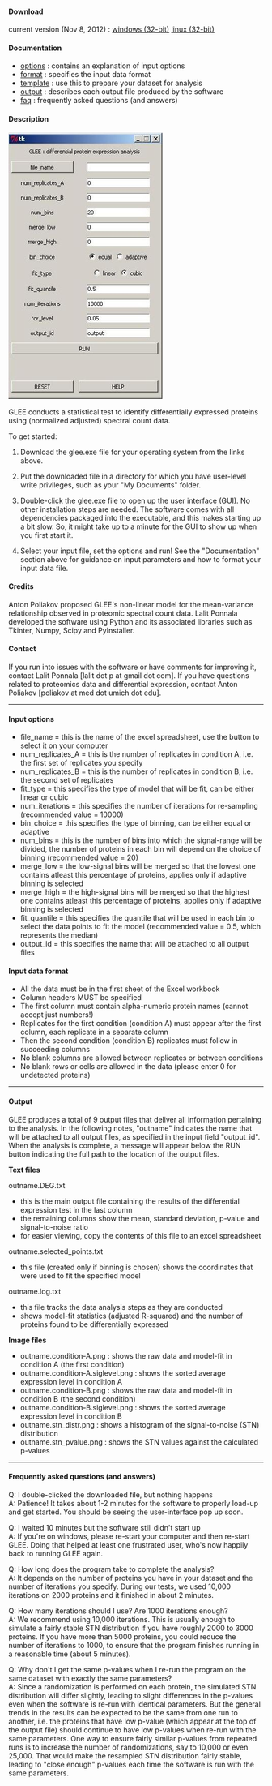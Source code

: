 #### Download

current version (Nov 8, 2012) : [windows (32-bit)](https://docs.google.com/open?id=0B8KLKywXy-wKbk9TLWdCOXMxV2c) [linux (32-bit)](https://docs.google.com/open?id=0B8KLKywXy-wKSDNoM1NrRXg4dzg)


#### Documentation

- [options](#options) : contains an explanation of input options
- [format](#format) : specifies the input data format
- [template](files/template.xls) : use this to prepare your dataset for analysis
- [output](#output) : describes each output file produced by the software
- [faq](#faq) : frequently asked questions (and answers)


#### Description


![ ](files/glee_gui.jpg)

GLEE conducts a statistical test to identify differentially expressed proteins using (normalized adjusted) spectral count data. 
 
To get started:

1. Download the glee.exe file for your operating system from the links above. 

2. Put the downloaded file in a directory for which you have user-level write privileges, such as your "My Documents" folder.

3. Double-click the glee.exe file to open up the user interface (GUI). No other installation steps are needed. The software comes with all dependencies packaged into the executable, and this makes starting up a bit slow. So, it might take up to a minute for the GUI to show up when you first start it. 

4. Select your input file, set the options and run!  See the "Documentation" section above for guidance on input parameters and how to format your input data file.


#### Credits

Anton Poliakov proposed GLEE's non-linear model for the mean-variance relationship observed in proteomic spectral count data. Lalit Ponnala developed the software using Python and its associated libraries such as Tkinter, Numpy, Scipy and PyInstaller.


#### Contact

If you run into issues with the software or have comments for improving it, contact Lalit Ponnala [lalit dot p at gmail dot com]. 
If you have questions related to proteomics data and differential expression, contact Anton Poliakov [poliakov at med dot umich dot edu]. 

<hr>

#### <a name="options"></a>Input options

- file_name = this is the name of the excel spreadsheet, use the button to select it on your computer
- num_replicates_A = this is the number of replicates in condition A, i.e. the first set of replicates you specify
- num_replicates_B = this is the number of replicates in condition B, i.e. the second set of replicates
- fit_type = this specifies the type of model that will be fit, can be either linear or cubic
- num_iterations = this specifies the number of iterations for re-sampling (recommended value = 10000)
- bin_choice = this specifies the type of binning, can be either equal or adaptive
- num_bins = this is the number of bins into which the signal-range will be divided, the number of proteins in each bin will depend on the choice of binning (recommended value = 20)
- merge_low = the low-signal bins will be merged so that the lowest one contains atleast this percentage of proteins, applies only if adaptive binning is selected
- merge_high = the high-signal bins will be merged so that the highest one contains atleast this percentage of proteins, applies only if adaptive binning is selected
- fit_quantile = this specifies the quantile that will be used in each bin to select the data points to fit the model (recommended value = 0.5, which represents the median)
- output_id = this specifies the name that will be attached to all output files


#### <a name="format"></a>Input data format

- All the data must be in the first sheet of the Excel workbook
- Column headers MUST be specified
- The first column must contain alpha-numeric protein names (cannot accept just numbers!)
- Replicates for the first condition (condition A) must appear after the first column, each replicate in a separate column
- Then the second condition (condition B) replicates must follow in succeeding columns
- No blank columns are allowed between replicates or between conditions
- No blank rows or cells are allowed in the data (please enter 0 for undetected proteins)

<hr>

#### <a name="output"></a>Output

GLEE produces a total of 9 output files that deliver all information pertaining to the analysis. In the following notes, "outname" indicates the name that will be attached to all output files, as specified in the input field "output_id". When the analysis is complete, a message will appear below the RUN button indicating the full path to the location of the output files.

**Text files**

outname.DEG.txt

- this is the main output file containing the results of the differential expression test in the last column
- the remaining columns show the mean, standard deviation, p-value and signal-to-noise ratio
- for easier viewing, copy the contents of this file to an excel spreadsheet

outname.selected_points.txt

- this file (created only if binning is chosen) shows the coordinates that were used to fit the specified model

outname.log.txt

- this file tracks the data analysis steps as they are conducted
- shows model-fit statistics (adjusted R-squared) and the number of proteins found to be differentially expressed


**Image files**

- outname.condition-A.png : shows the raw data and model-fit in condition A (the first condition)
- outname.condition-A.siglevel.png : shows the sorted average expression level in condition A
- outname.condition-B.png : shows the raw data and model-fit in condition B (the second condition)
- outname.condition-B.siglevel.png : shows the sorted average expression level in condition B
- outname.stn_distr.png : shows a histogram of the signal-to-noise (STN) distribution
- outname.stn_pvalue.png : shows the STN values against the calculated p-values 

<hr>

#### <a name="faq"></a>Frequently asked questions (and answers)

Q: I double-clicked the downloaded file, but nothing happens
<br>
A: Patience! It takes about 1-2 minutes for the software to properly load-up and get started. You should be seeing the user-interface pop up soon.


Q: I waited 10 minutes but the software still didn't start up
<br>
A: If you're on windows, please re-start your computer and then re-start GLEE. Doing that helped at least one frustrated user, who's now happily back to running GLEE again.


Q: How long does the program take to complete the analysis?
<br>
A: It depends on the number of proteins you have in your dataset and the number of iterations you specify. During our tests, we used 10,000 iterations on 2000 proteins and it finished in about 2 minutes.


Q: How many iterations should I use? Are 1000 iterations enough?
<br>
A: We recommend using 10,000 iterations. This is usually enough to simulate a fairly stable STN distribution if you have roughly 2000 to 3000 proteins. If you have more than 5000 proteins, you could reduce the number of iterations to 1000, to ensure that the program finishes running in a reasonable time (about 5 minutes).

 
Q: Why don't I get the same p-values when I re-run the program on the same dataset with exactly the same parameters?
<br>
A: Since a randomization is performed on each protein, the simulated STN distribution will differ slightly, leading to slight differences in the p-values even when the software is re-run with identical parameters. But the general trends in the results can be expected to be the same from one run to another, i.e. the proteins that have low p-value (which appear at the top of the output file) should continue to have low p-values when re-run with the same parameters. One way to ensure fairly similar p-values from repeated runs is to increase the number of randomizations, say to 10,000 or even 25,000. That would make the resampled STN distribution fairly stable, leading to "close enough" p-values each time the software is run with the same parameters. 
